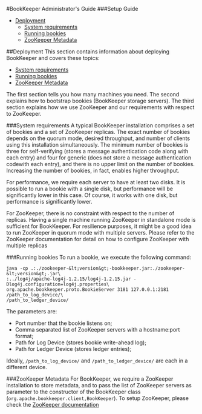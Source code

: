 <!--
Copyright 2002-2004 The Apache Software Foundation

Licensed under the Apache License, Version 2.0 (the "License");
you may not use this file except in compliance with the License.
You may obtain a copy of the License at

http://www.apache.org/licenses/LICENSE-2.0

Unless required by applicable law or agreed to in writing, software
distributed under the License is distributed on an "AS IS" BASIS,
WITHOUT WARRANTIES OR CONDITIONS OF ANY KIND, either express or implied.
See the License for the specific language governing permissions and
limitations under the License.
//-->

#BookKeeper Administrator's Guide
###Setup Guide
* [Deployment](#bk_deployment)
    * [System requirements](#bk_sysReq)
    * [Running bookies](#bk_runningBookies)
    * [ZooKeeper Metadata](#bk_zkMetadata)

<a name="bk_deployment"></a>

##Deployment
This section contains information about deploying BookKeeper and
covers these topics:</p>

* [System requirements](#bk_sysReq)
* [Running bookies](#bk_runningBookies)
* [ZooKeeper Metadata](#bk_zkMetadata)

The first section tells you how many machines you need. The second explains how to bootstrap bookies
(BookKeeper storage servers). The third section explains how we use ZooKeeper and our requirements with
respect to ZooKeeper.
     
<a name="bk_sysReq"></a>

###System requirements
A typical BookKeeper installation comprises a set of bookies and a set of ZooKeeper replicas. The exact number of bookies
depends on the quorum mode, desired throughput, and number of clients using this installation simultaneously. The minimum number of
bookies is three for self-verifying (stores a message authentication code along with each entry) and four for generic (does not
store a message authentication codewith each entry), and there is no upper limit on the number of bookies. Increasing the number of 
bookies, in fact, enables higher throughput.

For performance, we require each server to have at least two disks. It is possible to run a bookie with a single disk, but 
performance will be significantly lower in this case. Of course, it works with one disk, but performance is significantly lower. 

For ZooKeeper, there is no constraint with respect to the number of replicas. Having a single machine running ZooKeeper
in standalone mode is sufficient for BookKeeper. For resilience purposes, it might be a good idea to run ZooKeeper in quorum 
mode with multiple servers. Please refer to the ZooKeeper documentation for detail on how to configure ZooKeeper with multiple
replicas

<a name="bk_runningBookies"></a>

###Running bookies
To run a bookie, we execute the following command:

    java -cp .:./zookeeper-&lt;version&gt;-bookkeeper.jar:./zookeeper-&lt;version&gt;.jar\
    :../log4j/apache-log4j-1.2.15/log4j-1.2.15.jar -Dlog4j.configuration=log4j.properties\ 
    org.apache.bookkeeper.proto.BookieServer 3181 127.0.0.1:2181 /path_to_log_device/\
    /path_to_ledger_device/

The parameters are:

* Port number that the bookie listens on;
* Comma separated list of ZooKeeper servers with a hostname:port format;
* Path for Log Device (stores bookie write-ahead log);
* Path for Ledger Device (stores ledger entries);

Ideally, `/path_to_log_device/` and `/path_to_ledger_device/` are each in a different device. 

<a name="bk_zkMetadata"></a>

###ZooKeeper Metadata
For BookKeeper, we require a ZooKeeper installation to store metadata, and to pass the list
of ZooKeeper servers as parameter to the constructor of the BookKeeper class (`org.apache.bookkeeper.client,BookKeeper`).
To setup ZooKeeper, please check the [ZooKeeper documentation](index.html)
